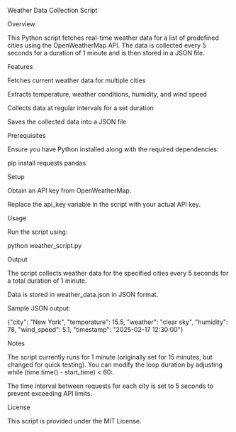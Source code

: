Weather Data Collection Script

Overview

This Python script fetches real-time weather data for a list of predefined cities using the OpenWeatherMap API. The data is collected every 5 seconds for a duration of 1 minute and is then stored in a JSON file.

Features

Fetches current weather data for multiple cities

Extracts temperature, weather conditions, humidity, and wind speed

Collects data at regular intervals for a set duration

Saves the collected data into a JSON file

Prerequisites

Ensure you have Python installed along with the required dependencies:

pip install requests pandas

Setup

Obtain an API key from OpenWeatherMap.

Replace the api_key variable in the script with your actual API key.

Usage

Run the script using:

python weather_script.py

Output

The script collects weather data for the specified cities every 5 seconds for a total duration of 1 minute.

Data is stored in weather_data.json in JSON format.

Sample JSON output:

{"city": "New York", "temperature": 15.5, "weather": "clear sky", "humidity": 78, "wind_speed": 5.1, "timestamp": "2025-02-17 12:30:00"}

Notes

The script currently runs for 1 minute (originally set for 15 minutes, but changed for quick testing). You can modify the loop duration by adjusting while (time.time() - start_time) < 60:.

The time interval between requests for each city is set to 5 seconds to prevent exceeding API limits.

License

This script is provided under the MIT License.
